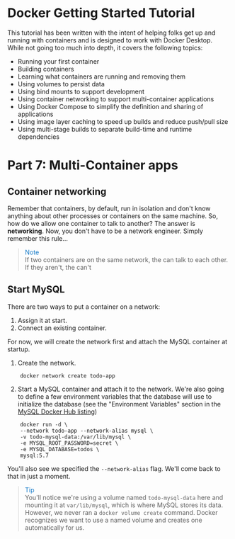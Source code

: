 # Docker Getting Started Tutorial

This tutorial has been written with the intent of helping folks get up and running
with containers and is designed to work with Docker Desktop. While not going too much 
into depth, it covers the following topics:

- Running your first container
- Building containers
- Learning what containers are running and removing them
- Using volumes to persist data
- Using bind mounts to support development
- Using container networking to support multi-container applications
- Using Docker Compose to simplify the definition and sharing of applications
- Using image layer caching to speed up builds and reduce push/pull size
- Using multi-stage builds to separate build-time and runtime dependencies


# Part 7: Multi-Container apps  

## Container networking  
Remember that containers, by default, run in isolation and don't know anything about other processes or containers on the same machine. So, how do we allow one container to talk to another? The answer is **networking**. Now, you don't have to be a network engineer. Simply remember this rule...  
> <span style="color: #147ac8"> Note </span>  
If two containers are on the same network, the can talk to each other. If they aren't, the can't

## Start MySQL  
There are two ways to put a container on a network:  
1.   Assign it at start.  
2.  Connect an existing container.  

For now, we will create the network first and attach the MySQL container at startup.  

1.  Create the network.  
```docker
    docker network create todo-app  
```  
2.  Start a MySQL container and attach it to the network. We're also going to define a few environment variables that the database will use to initialize the database (see the "Environment Variables" section in the [MySQL Docker Hub listing](https://hub.docker.com/_/mysql/))  

```console
    docker run -d \
    --network todo-app --network-alias mysql \
    -v todo-mysql-data:/var/lib/mysql \
    -e MYSQL_ROOT_PASSWORD=secret \
    -e MYSQL_DATABASE=todos \
    mysql:5.7
```

You'll also see we specified the ```--network-alias``` flag. We'll come back to that in just a moment. 

> <span style="color: #147ac8"> Tip </span>  
You'll notice we're using a volume named ```todo-mysql-data``` here and mounting it at ```var/lib/mysql```, which is where MySQL stores its data. However, we never ran a ```docker volume create``` command. Docker recognizes we want to use a named volume and creates one automatically for us.  

